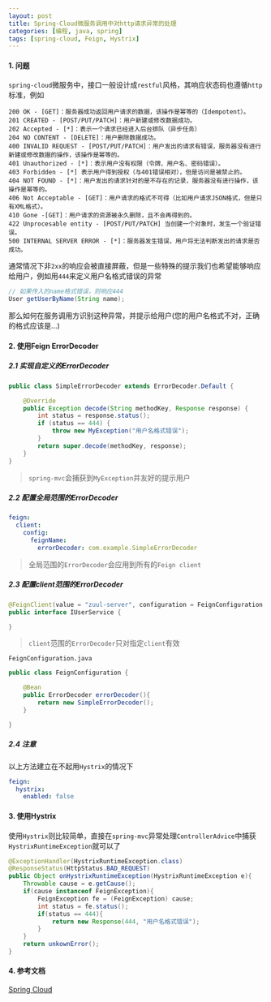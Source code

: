 ```yaml
---
layout: post
title: Spring-Cloud微服务调用中对http请求异常的处理
categories: [编程, java, spring]
tags: [spring-cloud, Feign, Hystrix]
---
```


#### 1. 问题
`spring-cloud`微服务中，接口一般设计成`restful`风格，其响应状态码也遵循`http`标准，例如

```
200 OK - [GET]：服务器成功返回用户请求的数据，该操作是幂等的（Idempotent）。
201 CREATED - [POST/PUT/PATCH]：用户新建或修改数据成功。
202 Accepted - [*]：表示一个请求已经进入后台排队（异步任务）
204 NO CONTENT - [DELETE]：用户删除数据成功。
400 INVALID REQUEST - [POST/PUT/PATCH]：用户发出的请求有错误，服务器没有进行新建或修改数据的操作，该操作是幂等的。
401 Unauthorized - [*]：表示用户没有权限（令牌、用户名、密码错误）。
403 Forbidden - [*] 表示用户得到授权（与401错误相对），但是访问是被禁止的。
404 NOT FOUND - [*]：用户发出的请求针对的是不存在的记录，服务器没有进行操作，该操作是幂等的。
406 Not Acceptable - [GET]：用户请求的格式不可得（比如用户请求JSON格式，但是只有XML格式）。
410 Gone -[GET]：用户请求的资源被永久删除，且不会再得到的。
422 Unprocesable entity - [POST/PUT/PATCH] 当创建一个对象时，发生一个验证错误。
500 INTERNAL SERVER ERROR - [*]：服务器发生错误，用户将无法判断发出的请求是否成功。
```

通常情况下非`2xx`的响应会被直接屏蔽，但是一些特殊的提示我们也希望能够响应给用户，例如用`444`来定义用户名格式错误的异常

```java
// 如果传入的name格式错误，则响应444
User getUserByName(String name);
```

那么如何在服务调用方识别这种异常，并提示给用户(您的用户名格式不对，正确的格式应该是...)

#### 2. 使用Feign ErrorDecoder

##### 2.1 实现自定义的ErrorDecoder

```java
public class SimpleErrorDecoder extends ErrorDecoder.Default {

    @Override
    public Exception decode(String methodKey, Response response) {
        int status = response.status();
        if (status == 444) {
            throw new MyException("用户名格式错误");
        }
        return super.decode(methodKey, response);
    }
}
```

> `spring-mvc`会捕获到`MyException`并友好的提示用户

##### 2.2 配置全局范围的ErrorDecoder

```yaml
feign:
  client:
    config:
      feignName:
        errorDecoder: com.example.SimpleErrorDecoder
```

> 全局范围的`ErrorDecoder`会应用到所有的`Feign client`

##### 2.3 配置client范围的ErrorDecoder
```java
@FeignClient(value = "zuul-server", configuration = FeignConfiguration.class)
public interface IUserService {

}
```

> `client`范围的`ErrorDecoder`只对指定`client`有效

`FeignConfiguration.java`
```java
public class FeignConfiguration {

    @Bean
    public ErrorDecoder errorDecoder(){
        return new SimpleErrorDecoder();    
    }

}
```

##### 2.4 注意
以上方法建立在不起用`Hystrix`的情况下

```yaml
feign:
  hystrix:
    enabled: false
```

#### 3. 使用Hystrix

使用`Hystrix`则比较简单，直接在`spring-mvc`异常处理`ControllerAdvice`中捕获`HystrixRuntimeException`就可以了

```java
@ExceptionHandler(HystrixRuntimeException.class)
@ResponseStatus(HttpStatus.BAD_REQUEST)
public Object onHystrixRuntimeException(HystrixRuntimeException e){
    Throwable cause = e.getCause();
    if(cause instanceof FeignException){
        FeignException fe = (FeignException) cause;
        int status = fe.status();
        if(status == 444){
            return new Response(444, "用户名格式错误");
        }
    }
    return unkownError();
}
```

#### 4. 参考文档
[Spring Cloud](http://cloud.spring.io/spring-cloud-static/Edgware.RELEASE/single/spring-cloud.html)